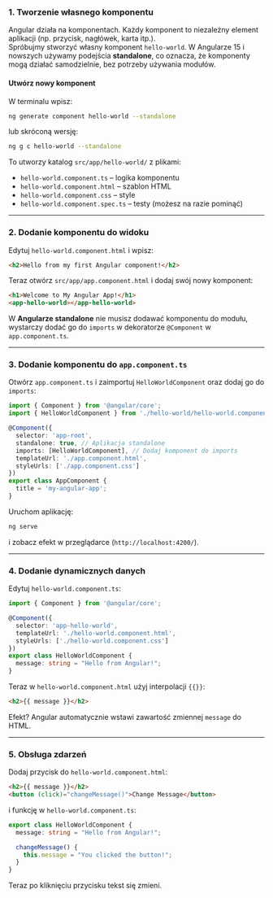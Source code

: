 ### **1. Tworzenie własnego komponentu**
Angular działa na komponentach. Każdy komponent to niezależny element aplikacji (np. przycisk, nagłówek, karta itp.).  
Spróbujmy stworzyć własny komponent `hello-world`. W Angularze 15 i nowszych używamy podejścia **standalone**, co oznacza, że komponenty mogą działać samodzielnie, bez potrzeby używania modułów.

#### **Utwórz nowy komponent**
W terminalu wpisz:  
```sh
ng generate component hello-world --standalone
```
lub skróconą wersję:  
```sh
ng g c hello-world --standalone
```
To utworzy katalog `src/app/hello-world/` z plikami:
- `hello-world.component.ts` – logika komponentu
- `hello-world.component.html` – szablon HTML
- `hello-world.component.css` – style
- `hello-world.component.spec.ts` – testy (możesz na razie pominąć)

---

### **2. Dodanie komponentu do widoku**
Edytuj `hello-world.component.html` i wpisz:  
```html
<h2>Hello from my first Angular component!</h2>
```
Teraz otwórz `src/app/app.component.html` i dodaj swój nowy komponent:  
```html
<h1>Welcome to My Angular App!</h1>
<app-hello-world></app-hello-world>
```

W **Angularze standalone** nie musisz dodawać komponentu do modułu, wystarczy dodać go do `imports` w dekoratorze `@Component` w `app.component.ts`.

---

### **3. Dodanie komponentu do `app.component.ts`**
Otwórz `app.component.ts` i zaimportuj `HelloWorldComponent` oraz dodaj go do `imports`:

```ts
import { Component } from '@angular/core';
import { HelloWorldComponent } from './hello-world/hello-world.component'; // Import komponentu

@Component({
  selector: 'app-root',
  standalone: true, // Aplikacja standalone
  imports: [HelloWorldComponent], // Dodaj komponent do imports
  templateUrl: './app.component.html',
  styleUrls: ['./app.component.css']
})
export class AppComponent {
  title = 'my-angular-app';
}
```

Uruchom aplikację:  
```sh
ng serve
```
i zobacz efekt w przeglądarce (`http://localhost:4200/`).

---

### **4. Dodanie dynamicznych danych**
Edytuj `hello-world.component.ts`:  
```ts
import { Component } from '@angular/core';

@Component({
  selector: 'app-hello-world',
  templateUrl: './hello-world.component.html',
  styleUrls: ['./hello-world.component.css']
})
export class HelloWorldComponent {
  message: string = "Hello from Angular!";
}
```
Teraz w `hello-world.component.html` użyj interpolacji `{{}}`:  
```html
<h2>{{ message }}</h2>
```
Efekt? Angular automatycznie wstawi zawartość zmiennej `message` do HTML.

---

### **5. Obsługa zdarzeń**
Dodaj przycisk do `hello-world.component.html`:  
```html
<h2>{{ message }}</h2>
<button (click)="changeMessage()">Change Message</button>
```
i funkcję w `hello-world.component.ts`:  
```ts
export class HelloWorldComponent {
  message: string = "Hello from Angular!";

  changeMessage() {
    this.message = "You clicked the button!";
  }
}
```
Teraz po kliknięciu przycisku tekst się zmieni.

